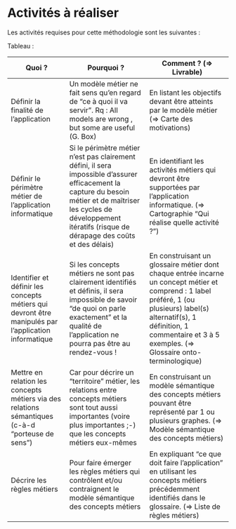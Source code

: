 Activités à réaliser
==

Les activités requises pour cette méthodologie sont les suivantes : 


Tableau :
<table>
    <thead>
        <tr>
            <th>Quoi ?</th>
            <th>Pourquoi ?</th>
            <th>Comment ? (=> Livrable)</th>
        </tr>
    </thead>
    <tbody>
        <tr>
            <td>Définir la finalité de l’application</td>
            <td>Un modèle métier ne fait sens qu’en regard de “ce à quoi il va servir”. Rq : All models are wrong , but some are useful (G. Box)</td>
            <td>En listant les objectifs devant être atteints par le modèle métier (=> Carte des motivations)</td>
        </tr>
        <tr>
            <td>Définir le périmètre métier de l’application informatique</td>
            <td>Si le périmètre métier n’est pas clairement défini, il sera impossible d’assurer efficacement la capture du besoin métier et de maîtriser les cycles de développement itératifs (risque de dérapage des coûts et des délais)</td>
            <td>En identifiant les activités métiers qui devront être supportées par l’application informatique. (=> Cartographie “Qui réalise quelle activité ?”)</td>
        </tr>
        <tr>
            <td>Identifier et définir les concepts métiers qui devront être manipulés par l’application informatique</td>
            <td>Si les concepts métiers ne sont pas clairement identifiés et définis, il sera impossible de savoir “de quoi on parle exactement” et la qualité de l’application ne pourra pas être au rendez-vous !</td>
            <td>En construisant un glossaire métier dont chaque entrée incarne un concept métier et comprend : 1 label préféré, 1 (ou plusieurs) label(s) alternatif(s), 1 définition, 1 commentaire et 3 à 5 exemples. (=> Glossaire onto-terminologique)</td>
        </tr>
        <tr>
            <td>Mettre en relation les concepts métiers via des relations sémantiques (c-à-d “porteuse de sens”)</td>
            <td>Car pour décrire un “territoire” métier, les relations entre concepts métiers sont tout aussi importantes (voire plus importantes ;-) que les concepts métiers eux-mêmes</td>
            <td>En construisant un modèle sémantique des concepts métiers pouvant être représenté par 1 ou plusieurs graphes. (=> Modèle sémantique des concepts métiers)</td>
        </tr>
        <tr>
            <td>Décrire les règles métiers</td>
            <td>Pour faire émerger les règles métiers qui contrôlent et/ou contraignent le modèle sémantique des concepts métiers</td>
            <td>En expliquant “ce que doit faire l’application” en utilisant les concepts métiers précédemment identifiés dans le glossaire. (=> Liste de règles métiers)</td>
        </tr>
    </tbody>
</table>

